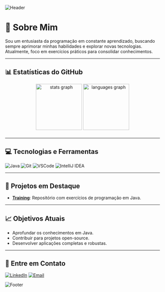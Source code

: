 ![Header](https://capsule-render.vercel.app/api?type=waving&color=0:00c6ff,100:0072ff&height=200&section=header&text=Ol%C3%A1,%20eu%20sou%20Vinícius%20Palazzi!&fontSize=35&fontColor=ffffff)

# 👋 Sobre Mim

Sou um entusiasta da programação em constante aprendizado, buscando sempre aprimorar minhas habilidades e explorar novas tecnologias. Atualmente, foco em exercícios práticos para consolidar conhecimentos.

---

## 📊 Estatísticas do GitHub

<div align="center">
  <img src="https://github-readme-stats.vercel.app/api?username=vinypalazzi&hide_title=false&hide_rank=false&show_icons=true&include_all_commits=true&count_private=true&disable_animations=false&theme=dark&locale=en&hide_border=false&order=1" height="150" alt="stats graph"  />
  <img src="https://github-readme-stats.vercel.app/api/top-langs?username=vinypalazzi&locale=en&hide_title=false&layout=compact&card_width=320&langs_count=5&theme=dark&hide_border=false&order=2" height="150" alt="languages graph"  />
</div>

###

---

## 💻 Tecnologias e Ferramentas

![Java](https://img.shields.io/badge/Java-ED8B00?style=for-the-badge&logo=java&logoColor=white)
![Git](https://img.shields.io/badge/Git-F05032?style=for-the-badge&logo=git&logoColor=white)
![VSCode](https://img.shields.io/badge/VS%20Code-007ACC?style=for-the-badge&logo=visualstudiocode&logoColor=white)
![IntelliJ IDEA](https://img.shields.io/badge/IntelliJ%20IDEA-000000?style=for-the-badge&logo=intellij-idea&logoColor=white)

---

## 🌟 Projetos em Destaque

- [**Training**](https://github.com/vinypalazzi/Training): Repositório com exercícios de programação em Java.

---

## 📈 Objetivos Atuais

- Aprofundar os conhecimentos em Java.
- Contribuir para projetos open-source.
- Desenvolver aplicações completas e robustas.

---

## 💌 Entre em Contato

[![LinkedIn](https://img.shields.io/badge/LinkedIn-0077B5?style=for-the-badge&logo=linkedin&logoColor=white)](https://www.linkedin.com/in/vin%C3%ADcius-palazzi-aba809337/)
[![Email](https://img.shields.io/badge/Email-vparreira10%40gmail.com-D14836?style=for-the-badge&logo=gmail&logoColor=white)](mailto:vparreira10@gmail.com)

![Footer](https://capsule-render.vercel.app/api?type=waving&color=0:0072ff,100:00c6ff&height=150&section=footer)
